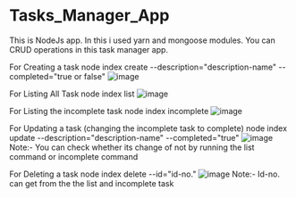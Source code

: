 # Tasks_Manager_App
This is NodeJs app. In this i used yarn and mongoose modules. You can CRUD operations in this task manager app.

For Creating a task
node index create --description="description-name" --completed="true or false"
![image](https://user-images.githubusercontent.com/91365712/154816830-df8e1814-18ba-4490-8bac-264ff224b46e.png)

For Listing All Task
node index list
![image](https://user-images.githubusercontent.com/91365712/154816880-bb2a87c2-fe67-4d49-b586-c922ae19c29b.png)

For Listing the incomplete task
node index incomplete
![image](https://user-images.githubusercontent.com/91365712/154816907-6ff4eca0-5184-4a9a-91b3-4b8f461cb474.png)

For Updating a task (changing the incomplete task to complete)
node index update --description="description-name" --completed="true"
![image](https://user-images.githubusercontent.com/91365712/154816924-1222b80f-029d-407f-a57c-96663ba37ad4.png)
Note:- You can check whether its change of not by running the list command or incomplete command

For Deleting a task 
node index delete --id="id-no."
![image](https://user-images.githubusercontent.com/91365712/154816985-fc7c3f3e-813a-4656-bfa3-4ee6333ed0fd.png)
Note:- Id-no. can get from the the list and incomplete task
